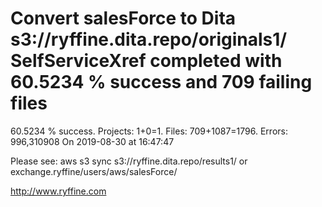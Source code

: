 # Convert salesForce to Dita s3://ryffine.dita.repo/originals1/ SelfServiceXref completed with 60.5234 % success and 709 failing files

60.5234 % success. Projects: 1+0=1.  Files: 709+1087=1796. Errors: 996,310908  On 2019-08-30 at 16:47:47



Please see: aws s3 sync s3://ryffine.dita.repo/results1/ or exchange.ryffine/users/aws/salesForce/

http://www.ryffine.com
